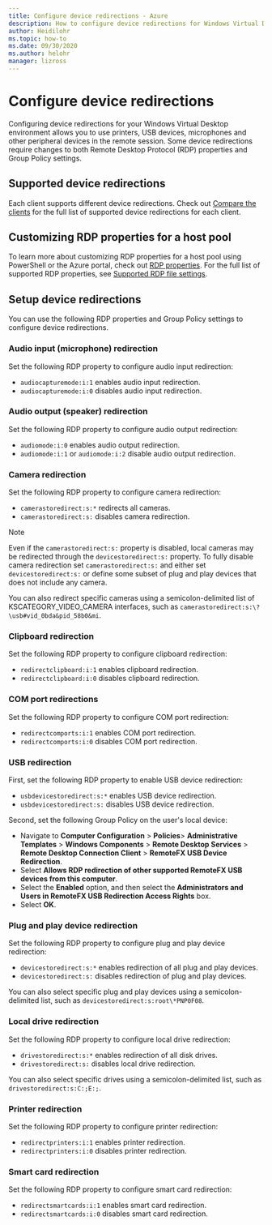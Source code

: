 ```yaml
---
title: Configure device redirections - Azure
description: How to configure device redirections for Windows Virtual Desktop.
author: Heidilohr
ms.topic: how-to
ms.date: 09/30/2020
ms.author: helohr
manager: lizross
---
```

# Configure device redirections

Configuring device redirections for your Windows Virtual Desktop environment allows you to use printers, USB devices, microphones and other peripheral devices in the remote session. Some device redirections require changes to both Remote Desktop Protocol (RDP) properties and Group Policy settings.

## Supported device redirections

Each client supports different device redirections. Check out [Compare the clients](/windows-server/remote/remote-desktop-services/clients/remote-desktop-app-compare) for the full list of supported device redirections for each client.

## Customizing RDP properties for a host pool

To learn more about customizing RDP properties for a host pool using PowerShell or the Azure portal, check out [RDP properties](customize-rdp-properties.md). For the full list of supported RDP properties, see [Supported RDP file settings](/windows-server/remote/remote-desktop-services/clients/rdp-files?context=%2fazure%2fvirtual-desktop%2fcontext%2fcontext).

## Setup device redirections

You can use the following RDP properties and Group Policy settings to configure device redirections.

### Audio input (microphone) redirection

Set the following RDP property to configure audio input redirection:

- `audiocapturemode:i:1` enables audio input redirection.
- `audiocapturemode:i:0` disables audio input redirection.

### Audio output (speaker) redirection

Set the following RDP property to configure audio output redirection:

- `audiomode:i:0` enables audio output redirection.
- `audiomode:i:1` or `audiomode:i:2` disable audio output redirection.

### Camera redirection

Set the following RDP property to configure camera redirection:

- `camerastoredirect:s:*` redirects all cameras.
- `camerastoredirect:s:` disables camera redirection.

>[!NOTE]
>Even if the `camerastoredirect:s:` property is disabled, local cameras may be redirected through the `devicestoredirect:s:` property. To fully disable camera redirection set `camerastoredirect:s:` and either set `devicestoredirect:s:` or define some subset of plug and play devices that does not include any camera.

You can also redirect specific cameras using a semicolon-delimited list of KSCATEGORY_VIDEO_CAMERA interfaces, such as `camerastoredirect:s:\?\usb#vid_0bda&pid_58b0&mi`. 

### Clipboard redirection

Set the following RDP property to configure clipboard redirection:

- `redirectclipboard:i:1` enables clipboard redirection.
- `redirectclipboard:i:0` disables clipboard redirection.

### COM port redirections

Set the following RDP property to configure COM port redirection:

- `redirectcomports:i:1` enables COM port redirection.
- `redirectcomports:i:0` disables COM port redirection.

### USB redirection

First, set the following RDP property to enable USB device redirection:

- `usbdevicestoredirect:s:*` enables USB device redirection.
- `usbdevicestoredirect:s:` disables USB device redirection.

Second, set the following Group Policy on the user's local device:

- Navigate to **Computer Configuration** > **Policies**> **Administrative Templates** > **Windows Components** > **Remote Desktop Services** > **Remote Desktop Connection Client** > **RemoteFX USB Device Redirection**.
- Select **Allows RDP redirection of other supported RemoteFX USB devices from this computer**.
- Select the **Enabled** option, and then select the **Administrators and Users in RemoteFX USB Redirection Access Rights** box.
- Select **OK**.

### Plug and play device redirection

Set the following RDP property to configure plug and play device redirection:

- `devicestoredirect:s:*` enables redirection of all plug and play devices.
- `devicestoredirect:s:` disables redirection of plug and play devices.

You can also select specific plug and play devices using a semicolon-delimited list, such as `devicestoredirect:s:root\*PNP0F08`.

### Local drive redirection

Set the following RDP property to configure local drive redirection:

- `drivestoredirect:s:*` enables redirection of all disk drives.
- `drivestoredirect:s:` disables local drive redirection.

You can also select specific drives using a semicolon-delimited list, such as `drivestoredirect:s:C:;E:;`.

### Printer redirection

Set the following RDP property to configure printer redirection:

- `redirectprinters:i:1` enables printer redirection.
- `redirectprinters:i:0` disables printer redirection.

### Smart card redirection

Set the following RDP property to configure smart card redirection:

- `redirectsmartcards:i:1` enables smart card redirection.
- `redirectsmartcards:i:0` disables smart card redirection.